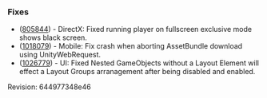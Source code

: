 ### Fixes

*   ([805844](https://issuetracker.unity3d.com/product/unity/issues/guid/805844/)) - DirectX: Fixed running player on fullscreen exclusive mode shows black screen.
*   ([1018079](https://issuetracker.unity3d.com/product/unity/issues/guid/976010/)) - Mobile: Fix crash when aborting AssetBundle download using UnityWebRequest.
*   ([1026779](https://issuetracker.unity3d.com/product/unity/issues/guid/1026779/)) - UI: Fixed Nested GameObjects without a Layout Element will effect a Layout Groups arranagement after being disabled and enabled.

Revision: 644977348e46